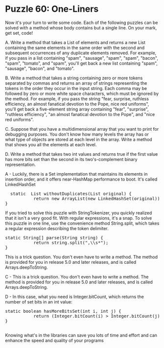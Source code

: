 # Puzzle 60: One-Liners

Now it's your turn to write some code. Each of the following puzzles can be solved with a method whose body contains 
but a single line. On your mark, get set, code!

A. Write a method that takes a List of elements and returns a new List containing the same elements in the 
same order with the second and subsequent occurrences of any duplicate elements removed. For example, 
if you pass in a list containing "spam", "sausage", "spam", "spam", "bacon", "spam", "tomato", and "spam", 
you'll get back a new list containing "spam", "sausage", "bacon", and "tomato".

B. Write a method that takes a string containing zero or more tokens separated by commas and returns an array of 
strings representing the tokens in the order they occur in the input string. 
Each comma may be followed by zero or more white space characters, which must be ignored by the method. 
For example, if you pass the string "fear, surprise, ruthless efficiency, an almost fanatical devotion to the Pope, 
nice red uniforms", you'll get back a five-element string array containing "fear", "surprise", "ruthless efficiency", 
"an almost fanatical devotion to the Pope", and "nice red uniforms".

C. Suppose that you have a multidimensional array that you want to print for debugging purposes. 
You don't know how many levels the array has or what type of objects are stored at each level in the array. 
Write a method that shows you all the elements at each level.

D. Write a method that takes two int values and returns true if the first value has more bits set 
than the second in its two's-complement binary representation.

A -
Luckily, there is a Set implementation that maintains its elements in insertion order, and it offers 
near-HashMap performance to boot. It's called LinkedHashSet
<pre>
  static <E> List<E> withoutDuplicates(List<E> original) {
           return new ArrayList<E>(new LinkedHashSet<E>(original));
}
</pre>

If you tried to solve this puzzle with StringTokenizer, you quickly realized that it isn't a very good fit. 
With regular expressions, it's a snap. To solve this puzzle in one line, use the convenience method String.split, 
which takes a regular expression describing the token delimiter.

<pre>
static String[] parse(String string) {
           return string.split(",\\s*");
}
</pre>


This is a trick question. You don't even have to write a method. 
The method is provided for you in release 5.0 and later releases, and is called Arrays.deepToString.

C -
This is a trick question. You don't even have to write a method. 
The method is provided for you in release 5.0 and later releases, and is called Arrays.deepToString. 


D -
In this case, what you need is Integer.bitCount, which returns the number of set bits in an int value:

<pre>
static boolean hasMoreBitsSet(int i, int j) {
           return (Integer.bitCount(i) > Integer.bitCount(j));
}

</pre>


Knowing what's in the libraries can save you lots of time and effort and 
can enhance the speed and quality of your programs
